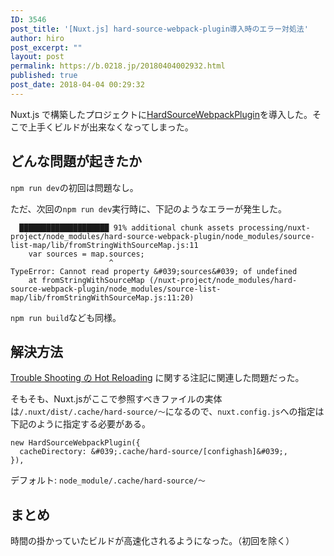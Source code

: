```yaml
---
ID: 3546
post_title: '[Nuxt.js] hard-source-webpack-plugin導入時のエラー対処法'
author: hiro
post_excerpt: ""
layout: post
permalink: https://b.0218.jp/20180404002932.html
published: true
post_date: 2018-04-04 00:29:32
---
```

Nuxt.js で構築したプロジェクトに[HardSourceWebpackPlugin](https://github.com/mzgoddard/hard-source-webpack-plugin)を導入した。そこで上手くビルドが出来なくなってしまった。

## どんな問題が起きたか

`npm run dev`の初回は問題なし。

ただ、次回の`npm run dev`実行時に、下記のようなエラーが発生した。

```
  ████████████████████ 91% additional chunk assets processing/nuxt-project/node_modules/hard-source-webpack-plugin/node_modules/source-list-map/lib/fromStringWithSourceMap.js:11
	var sources = map.sources;
	                  ^
TypeError: Cannot read property &#039;sources&#039; of undefined
    at fromStringWithSourceMap (/nuxt-project/node_modules/hard-source-webpack-plugin/node_modules/source-list-map/lib/fromStringWithSourceMap.js:11:20)
```

`npm run build`なども同様。

## 解決方法
[Trouble Shooting の Hot Reloading](https://github.com/mzgoddard/hard-source-webpack-plugin#hot-reloading-is-not-working) に関する注記に関連した問題だった。

そもそも、Nuxt.jsがここで参照すべきファイルの実体は`/.nuxt/dist/.cache/hard-source/〜`になるので、`nuxt.config.js`への指定は下記のように指定する必要がある。

```language-js
new HardSourceWebpackPlugin({
  cacheDirectory: &#039;.cache/hard-source/[confighash]&#039;,
}),
```

デフォルト: `node_module/.cache/hard-source/〜`

## まとめ
時間の掛かっていたビルドが高速化されるようになった。（初回を除く）